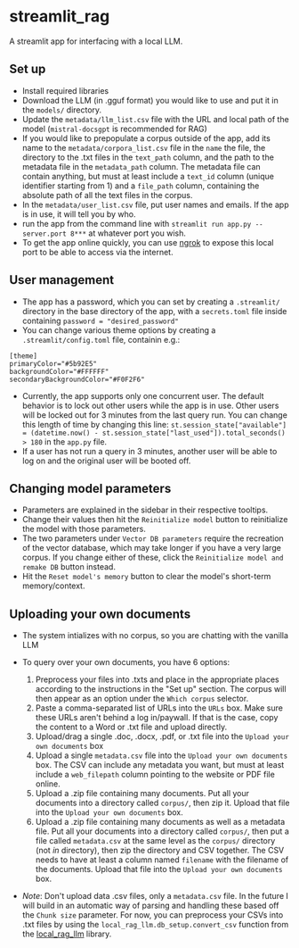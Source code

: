 # streamlit_rag
A streamlit app for interfacing with a local LLM.

## Set up
- Install required libraries
- Download the LLM (in .gguf format) you would like to use and put it in the `models/` directory.
- Update the `metadata/llm_list.csv` file with the URL and local path of the model (`mistral-docsgpt` is recommended for RAG)
- If you would like to prepopulate a corpus outside of the app, add its name to the `metadata/corpora_list.csv` file in the `name` the file, the directory to the .txt files in the `text_path` column, and the path to the metadata file in the `metadata_path` column. The metadata file can contain anything, but must at least include a `text_id` column (unique identifier starting from 1) and a `file_path` column, containing the absolute path of all the text files in the corpus.
- In the `metadata/user_list.csv` file, put user names and emails. If the app is in use, it will tell you by who.
- run the app from the command line with `streamlit run app.py --server.port 8***` at whatever port you wish.
- To get the app online quickly, you can use [ngrok](https://www.sitepoint.com/use-ngrok-test-local-site/) to expose this local port to be able to access via the internet.

## User management
- The app has a password, which you can set by creating a `.streamlit/` directory in the base directory of the app, with a `secrets.toml` file inside containing `password = "desired_password"`
- You can change various theme options by creating a `.streamlit/config.toml` file, containin e.g.:

```
[theme]
primaryColor="#5b92E5"
backgroundColor="#FFFFFF"
secondaryBackgroundColor="#F0F2F6"
```

- Currently, the app supports only one concurrent user. The default behavior is to lock out other users while the app is in use. Other users will be locked out for 3 minutes from the last query run. You can change this length of time by changing this line: `st.session_state["available"] = (datetime.now() - st.session_state["last_used"]).total_seconds() > 180` in the `app.py` file.
- If a user has not run a query in 3 minutes, another user will be able to log on and the original user will be booted off.

## Changing model parameters
- Parameters are explained in the sidebar in their respective tooltips.
- Change their values then hit the `Reinitialize model` button to reinitialize the model with those parameters.
- The two parameters under `Vector DB parameters` require the recreation of the vector database, which may take longer if you have a very large corpus. If you change either of these, click the `Reinitialize model and remake DB` button instead.
- Hit the `Reset model's memory` button to clear the model's short-term memory/context.

## Uploading your own documents
- The system intializes with no corpus, so you are chatting with the vanilla LLM
- To query over your own documents, you have 6 options:
	1. Preprocess your files into .txts and place in the appropriate places according to the instructions in the "Set up" section. The corpus will then appear as an option under the `Which corpus` selector.
	2. Paste a comma-separated list of URLs into the `URLs` box. Make sure these URLs aren't behind a log in/paywall. If that is the case, copy the content to a Word or .txt file and upload directly.
	3. Upload/drag a single .doc, .docx, .pdf, or .txt file into the `Upload your own documents` box
	4. Upload a single `metadata.csv` file into the `Upload your own documents` box. The CSV can include any metadata you want, but must at least include a `web_filepath` column pointing to the website or PDF file online.
	5. Upload a .zip file containing many documents. Put all your documents into a directory called `corpus/`, then zip it. Upload that file into the `Upload your own documents` box.
	6. Upload a .zip file containing many documents as well as a metadata file. Put all your documents into a directory called `corpus/`, then put a file called `metadata.csv` at the same level as the `corpus/` directory (not _in_ directory), then zip the directory and CSV together. The CSV needs to have at least a column named `filename` with the filename of the documents. Upload that file into the `Upload your own documents` box.

- *Note*: Don't upload data .csv files, only a `metadata.csv` file. In the future I will build in an automatic way of parsing and handling these based off the `Chunk size` parameter. For now, you can preprocess your CSVs into .txt files by using the `local_rag_llm.db_setup.convert_csv` function from the [local\_rag\_llm](https://github.com/dhopp1/local_rag_llm/) library.
